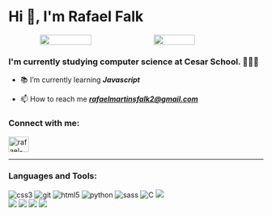 <h1 align="left">Hi 👋, I'm Rafael Falk</h1>


<div align="center">
  <div style="display: flex; align-items: flex-start;">
    <img src="https://media.tenor.com/FYZ7n9n6FYwAAAAC/cat-sky.gif" width="45%"/>
    <img align="top" src="https://github-readme-stats.vercel.app/api?username=falkrafa&show_icons=true&theme=tokyonight&title_color=6833FF&text_color=3B47B4" width="40%"/>
  </div>
</div>

<h3 align="left">I'm currently studying computer science at Cesar School. 👨🏻‍💻</h3>


- 📚 I’m currently learning <b><i>Javascript</i></b>  

- 📫 How to reach me <b><i>rafaelmartinsfalk2@gmail.com</i></b>


<h3 align="left">Connect with me:</h3>
<p align="left">
<a href="https://linkedin.com/in/rafael-falk" target="blank"><img align="center" src="https://raw.githubusercontent.com/rahuldkjain/github-profile-readme-generator/master/src/images/icons/Social/linked-in-alt.svg" alt="rafael-falk" height="30" width="40" /></a>
</p>
<hr>
<h3 align="left">Languages and Tools:</h3>
<div align="left">
<img src="https://img.shields.io/badge/CSS3-1572B6?style=for-the-badge&logo=css3&logoColor=white" alt="css3" /> 
<img src="https://img.shields.io/badge/git-%23F05033.svg?style=for-the-badge&logo=git&logoColor=white" alt="git"/>  
<img src="https://img.shields.io/badge/html5-%23E34F26.svg?style=for-the-badge&logo=html5&logoColor=white" alt="html5"/> 
<img src="https://img.shields.io/badge/python-3670A0?style=for-the-badge&logo=python&logoColor=ffdd54" alt="python"/>   
<img src="https://img.shields.io/badge/SASS-hotpink.svg?style=for-the-badge&logo=SASS&logoColor=white" alt="sass"/>
<img src="https://img.shields.io/badge/c-%2300599C.svg?style=for-the-badge&logo=c&logoColor=white" alt="C"/>
<img src="https://img.shields.io/badge/github-%23121011.svg?style=for-the-badge&logo=github&logoColor=white" atl="Github"/><br>
<img src="https://img.shields.io/badge/Windows-0078D6?style=for-the-badge&logo=windows&logoColor=white" atl="Windows"/>
<img src="https://img.shields.io/badge/Visual%20Studio%20Code-0078d7.svg?style=for-the-badge&logo=visual-studio-code&logoColor=white" atl="Visual studio"/>
<img src="https://img.shields.io/badge/Bootstrap-563D7C?style=for-the-badge&logo=bootstrap&logoColor=white" atl="Bootstrap"/>
<img src="https://img.shields.io/badge/Django-092E20?style=for-the-badge&logo=django&logoColor=white" atl="Django"/>
</div>






